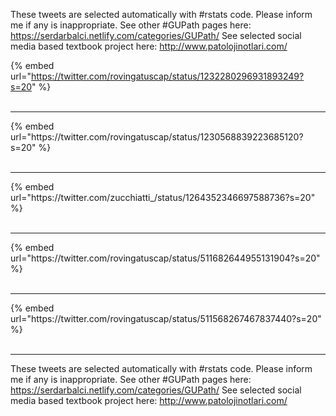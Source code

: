 

These tweets are selected automatically with #rstats code. Please inform me if any is inappropriate.
See other #GUPath pages here: https://serdarbalci.netlify.com/categories/GUPath/ 
See selected social media based textbook project here: http://www.patolojinotlari.com/

{% embed url="https://twitter.com/rovingatuscap/status/1232280296931893249?s=20" %}<br>
<br>
<hr>
{% embed url="https://twitter.com/rovingatuscap/status/1230568839223685120?s=20" %}<br>
<br>
<hr>
{% embed url="https://twitter.com/zucchiatti_/status/1264352346697588736?s=20" %}<br>
<br>
<hr>
{% embed url="https://twitter.com/rovingatuscap/status/511682644955131904?s=20" %}<br>
<br>
<hr>
{% embed url="https://twitter.com/rovingatuscap/status/511568267467837440?s=20" %}<br>
<br>
<hr>


These tweets are selected automatically with #rstats code. Please inform me if any is inappropriate.
See other #GUPath pages here: https://serdarbalci.netlify.com/categories/GUPath/ 
See selected social media based textbook project here: http://www.patolojinotlari.com/
